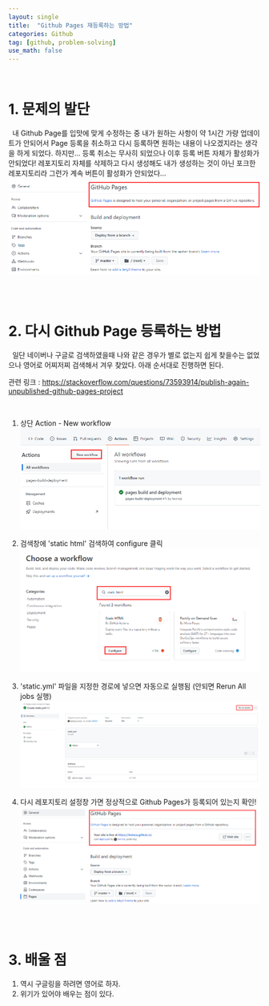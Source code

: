 ```yaml
---
layout: single
title:  "Github Pages 재등록하는 방법"
categories: Github
tag: [github, problem-solving]
use_math: false
---
```


<br>

# 1. 문제의 발단
&nbsp; 내 Github Page를 입맛에 맞게 수정하는 중 내가 원하는 사항이 약 1시간 가량 업데이트가 안되어서 Page 등록을 취소하고 다시 등록하면 원하는 내용이 나오겠지라는 생각을 하게 되었다. 하지만... 등록 취소는 무사히 되었으나 이후 등록 버튼 자체가 활성화가 안되었다! 레포지토리 자체를 삭제하고 다시 생성해도 내가 생성하는 것이 아닌 포크한 레포지토리라 그런가 계속 버튼이 활성화가 안되었다...
![](/images/20230307_1.png)

<br><br>

# 2. 다시 Github Page 등록하는 방법
&nbsp; 일단 네이버나 구글로 검색하였을때 나와 같은 경우가 별로 없는지 쉽게 찾을수는 없었으나 영어로 어찌저찌 검색해서 겨우 찾았다. 아래 순서대로 진행하면 된다. 

관련 링크 : <https://stackoverflow.com/questions/73593914/publish-again-unpublished-github-pages-project>

<br>

1. 상단 Action - New workflow
![](/images/20230307_2.png)

2. 검색창에 'static html' 검색하여 configure 클릭
![](/images/20230307_3.png)

3. 'static.yml' 파일을 지정한 경로에 넣으면 자동으로 실행됨 (안되면 Rerun All jobs 실행)
![](/images/20230307_4.png)

4. 다시 레포지토리 설정창 가면 정상적으로 Github Pages가 등록되어 있는지 확인!
![](/images/20230307_5.png)

<br><br>

# 3. 배울 점
1. 역시 구글링을 하려면 영어로 하자.
2. 위기가 있어야 배우는 점이 있다.